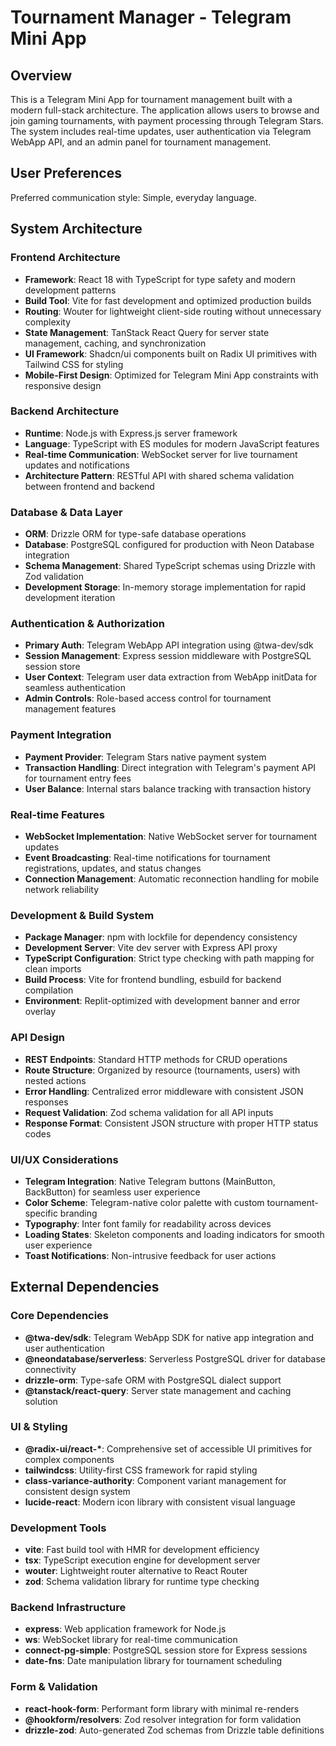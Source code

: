 # Tournament Manager - Telegram Mini App

## Overview

This is a Telegram Mini App for tournament management built with a modern full-stack architecture. The application allows users to browse and join gaming tournaments, with payment processing through Telegram Stars. The system includes real-time updates, user authentication via Telegram WebApp API, and an admin panel for tournament management.

## User Preferences

Preferred communication style: Simple, everyday language.

## System Architecture

### Frontend Architecture
- **Framework**: React 18 with TypeScript for type safety and modern development patterns
- **Build Tool**: Vite for fast development and optimized production builds
- **Routing**: Wouter for lightweight client-side routing without unnecessary complexity
- **State Management**: TanStack React Query for server state management, caching, and synchronization
- **UI Framework**: Shadcn/ui components built on Radix UI primitives with Tailwind CSS for styling
- **Mobile-First Design**: Optimized for Telegram Mini App constraints with responsive design

### Backend Architecture
- **Runtime**: Node.js with Express.js server framework
- **Language**: TypeScript with ES modules for modern JavaScript features
- **Real-time Communication**: WebSocket server for live tournament updates and notifications
- **Architecture Pattern**: RESTful API with shared schema validation between frontend and backend

### Database & Data Layer
- **ORM**: Drizzle ORM for type-safe database operations
- **Database**: PostgreSQL configured for production with Neon Database integration
- **Schema Management**: Shared TypeScript schemas using Drizzle with Zod validation
- **Development Storage**: In-memory storage implementation for rapid development iteration

### Authentication & Authorization
- **Primary Auth**: Telegram WebApp API integration using @twa-dev/sdk
- **Session Management**: Express session middleware with PostgreSQL session store
- **User Context**: Telegram user data extraction from WebApp initData for seamless authentication
- **Admin Controls**: Role-based access control for tournament management features

### Payment Integration
- **Payment Provider**: Telegram Stars native payment system
- **Transaction Handling**: Direct integration with Telegram's payment API for tournament entry fees
- **User Balance**: Internal stars balance tracking with transaction history

### Real-time Features
- **WebSocket Implementation**: Native WebSocket server for tournament updates
- **Event Broadcasting**: Real-time notifications for tournament registrations, updates, and status changes
- **Connection Management**: Automatic reconnection handling for mobile network reliability

### Development & Build System
- **Package Manager**: npm with lockfile for dependency consistency
- **Development Server**: Vite dev server with Express API proxy
- **TypeScript Configuration**: Strict type checking with path mapping for clean imports
- **Build Process**: Vite for frontend bundling, esbuild for backend compilation
- **Environment**: Replit-optimized with development banner and error overlay

### API Design
- **REST Endpoints**: Standard HTTP methods for CRUD operations
- **Route Structure**: Organized by resource (tournaments, users) with nested actions
- **Error Handling**: Centralized error middleware with consistent JSON responses
- **Request Validation**: Zod schema validation for all API inputs
- **Response Format**: Consistent JSON structure with proper HTTP status codes

### UI/UX Considerations
- **Telegram Integration**: Native Telegram buttons (MainButton, BackButton) for seamless user experience
- **Color Scheme**: Telegram-native color palette with custom tournament-specific branding
- **Typography**: Inter font family for readability across devices
- **Loading States**: Skeleton components and loading indicators for smooth user experience
- **Toast Notifications**: Non-intrusive feedback for user actions

## External Dependencies

### Core Dependencies
- **@twa-dev/sdk**: Telegram WebApp SDK for native app integration and user authentication
- **@neondatabase/serverless**: Serverless PostgreSQL driver for database connectivity
- **drizzle-orm**: Type-safe ORM with PostgreSQL dialect support
- **@tanstack/react-query**: Server state management and caching solution

### UI & Styling
- **@radix-ui/react-\***: Comprehensive set of accessible UI primitives for complex components
- **tailwindcss**: Utility-first CSS framework for rapid styling
- **class-variance-authority**: Component variant management for consistent design system
- **lucide-react**: Modern icon library with consistent visual language

### Development Tools
- **vite**: Fast build tool with HMR for development efficiency
- **tsx**: TypeScript execution engine for development server
- **wouter**: Lightweight router alternative to React Router
- **zod**: Schema validation library for runtime type checking

### Backend Infrastructure
- **express**: Web application framework for Node.js
- **ws**: WebSocket library for real-time communication
- **connect-pg-simple**: PostgreSQL session store for Express sessions
- **date-fns**: Date manipulation library for tournament scheduling

### Form & Validation
- **react-hook-form**: Performant form library with minimal re-renders
- **@hookform/resolvers**: Zod resolver integration for form validation
- **drizzle-zod**: Auto-generated Zod schemas from Drizzle table definitions